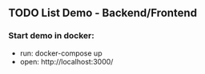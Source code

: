 ## TODO List Demo - Backend/Frontend

### Start demo in docker:
  - run: docker-compose up
  - open: http://localhost:3000/

  
